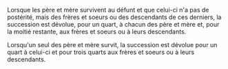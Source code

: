   
 Lorsque les père et mère survivent au défunt et que celui-ci n'a pas de postérité, mais des frères et soeurs ou des descendants de ces derniers, la succession est dévolue, pour un quart, à chacun des père et mère et, pour la moitié restante, aux frères et soeurs ou à leurs descendants.  

  
 Lorsqu'un seul des père et mère survit, la succession est dévolue pour un quart à celui-ci et pour trois quarts aux frères et soeurs ou à leurs descendants.  
